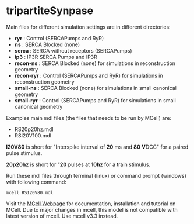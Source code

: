 # tripartiteSynpase

Main files for different simulation settings are in different directories:
- **ryr** : Control (SERCAPumps and RyR)
- **ns** : SERCA Blocked (none)
- **serca** : SERCA without receptors (SERCAPumps)
- **ip3** : IP3R SERCA Pumps and IP3R
- **recon-ns** : SERCA Blocked (none) for simulations in reconstruction geometry
- **recon-ryr** : Control (SERCAPumps and RyR) for simulations in reconstruction geometry
- **small-ns** : SERCA Blocked (none) for simulations in small canonical geometry
- **small-ryr** : Control (SERCAPumps and RyR) for simulations in small canonical geometry

Examples main mdl files (the files that needs to be run by MCell) are:
- RS20p20hz.mdl
- RSI20V100.mdl

**I20V80** is short for "**I**nterspike interval of **20** ms and **80** **V**DCC" for a paired pulse stimulus.

**20p20hz** is short for "**20** pulses at **10hz** for a train stimulus.

Run these mdl files through terminal (linux) or command prompt (windows) with following command:
```
mcell RSI20V80.mdl
```

Visit the [MCell Webpage](http://www.mcell.org/) for documentation, installation and tutorial on MCell. Due to major changes in mcell, this model is not compatible with latest version of mcell. Use mcell v3.3 instead.
